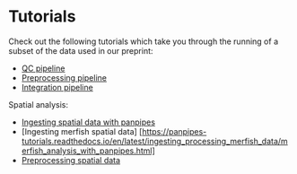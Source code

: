Tutorials
==========

Check out the following tutorials which take you through the running of a subset of the data used in our preprint:

- [QC pipeline](https://panpipes-tutorials.readthedocs.io/en/latest/ingesting_data/Ingesting_data_with_panpipes.html)
- [Preprocessing pipeline](https://panpipes-tutorials.readthedocs.io/en/latest/filtering_data/filtering_data_with_panpipes.html)
- [Integration pipeline](https://panpipes-tutorials.readthedocs.io/en/latest/uni_multi_integration/Integrating_data_with_panpipes.html)

Spatial analysis:

- [Ingesting spatial data with panpipes](https://panpipes-tutorials.readthedocs.io/en/latest/ingesting_spatial_data/Ingesting_spatialdata_with_panpipes.html)
- [Ingesting merfish spatial data] [https://panpipes-tutorials.readthedocs.io/en/latest/ingesting_processing_merfish_data/merfish_analysis_with_panpipes.html]
- [Preprocessing spatial data](https://panpipes-tutorials.readthedocs.io/en/latest/filtering_spatial_data/filtering_spatial_data_with_panpipes.html)
